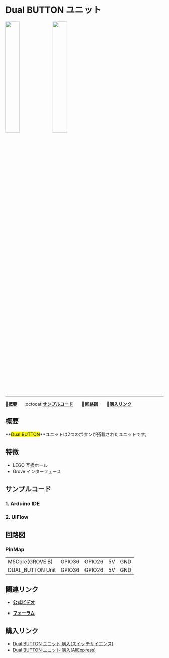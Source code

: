 # Dual BUTTON ユニット

<img src="assets/img/product_pics/unit/M5GO_Unit_dual_button.png" width="30%" height="30%"><img src="assets/img/product_pics/unit/unit_dual_button_grove_b.png" width="30%" height="30%">

***

:memo:**[概要](#概要)**&nbsp;&nbsp;&nbsp;&nbsp;&nbsp;&nbsp;:octocat:**[サンプルコード](#サンプルコード)**&nbsp;&nbsp;&nbsp;&nbsp;&nbsp;&nbsp; :electric_plug:**[回路図](#回路図)** &nbsp;&nbsp;&nbsp;&nbsp;&nbsp;&nbsp;🛒**[購入リンク](#購入リンク)**

## 概要

**<mark>Dual BUTTON</mark>**ユニットは2つのボタンが搭載されたユニットです。

## 特徴

- LEGO 互換ホール
- Grove インターフェース

## サンプルコード

### 1. Arduino IDE


### 2. UIFlow

## 回路図

<!-- <img src="assets/img/product_pics/unit/button_sch.JPG"> -->

### PinMap

<table>
 <tr><td>M5Core(GROVE B)</td><td>GPIO36</td><td>GPIO26</td><td>5V</td><td>GND</td></tr>
 <tr><td>DUAL_BUTTON Unit</td><td>GPIO36</td><td>GPIO26</td><td>5V</td><td>GND</td></tr>
</table>

## 関連リンク

- **[公式ビデオ](https://www.youtube.com/channel/UCozgFVglWYQXbvTmGyS739w)**

- **[フォーラム](http://forum.m5stack.com/)**

## 購入リンク

- [Dual BUTTON ユニット 購入(スイッチサイエンス)](https://www.switch-science.com/catalog/4048/)
- [Dual BUTTON ユニット 購入(AliExpress)](https://www.aliexpress.com/store/product/M5Stack-M5GO-ESP32-Micropython/3226069_32923126250.html)